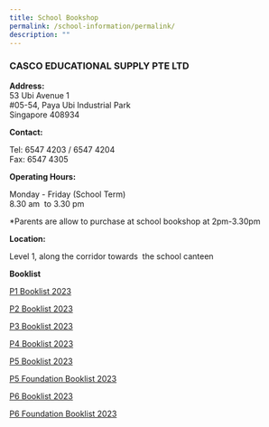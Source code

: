 ```yaml
---
title: School Bookshop
permalink: /school-information/permalink/
description: ""
---
```

### CASCO EDUCATIONAL SUPPLY PTE LTD
**Address:**  
53 Ubi Avenue 1  
#05-54, Paya Ubi Industrial Park  
Singapore 408934  
  
**Contact:**

Tel: 6547 4203 / 6547 4204  
Fax: 6547 4305

**Operating Hours:**

Monday - Friday (School Term)  
8.30 am  to 3.30 pm 

*Parents are allow to purchase at school bookshop at 2pm-3.30pm


**Location:**

Level 1, along the corridor towards  the school canteen

**Booklist**

[P1 Booklist 2023](/files/p1_001.pdf)

[P2 Booklist 2023](/files/p2_001.pdf)

[P3 Booklist 2023](/files/p3_001.pdf)

[P4 Booklist 2023](/files/p4_001.pdf)

[P5 Booklist 2023](/files/p5_001.pdf)

[P5 Foundation Booklist 2023](/files/p5f_001.pdf)

[P6 Booklist 2023](/files/p6_001.pdf)

[P6 Foundation Booklist 2023](/files/p6f_001.pdf)